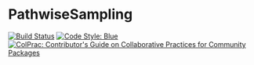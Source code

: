 # PathwiseSampling

[![Build Status](https://github.com/rossviljoen/PathwiseSampling.jl/workflows/CI/badge.svg)](https://github.com/rossviljoen/PathwiseSampling.jl/actions)
[![Code Style: Blue](https://img.shields.io/badge/code%20style-blue-4495d1.svg)](https://github.com/invenia/BlueStyle)
[![ColPrac: Contributor's Guide on Collaborative Practices for Community Packages](https://img.shields.io/badge/ColPrac-Contributor's%20Guide-blueviolet)](https://github.com/SciML/ColPrac)
